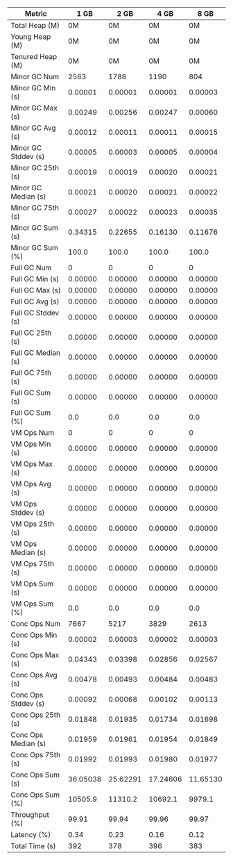 | Metric | 1 GB | 2 GB | 4 GB | 8 GB |
|------|----|----|----|----|
| Total Heap (M) | 0M | 0M | 0M | 0M |
| Young Heap (M) | 0M | 0M | 0M | 0M |
| Tenured Heap (M) | 0M | 0M | 0M | 0M |
| Minor GC Num | 2563 | 1788 | 1190 | 804 |
| Minor GC Min (s) | 0.00001 | 0.00001 | 0.00001 | 0.00003 |
| Minor GC Max (s) | 0.00249 | 0.00256 | 0.00247 | 0.00060 |
| Minor GC Avg (s) | 0.00012 | 0.00011 | 0.00011 | 0.00015 |
| Minor GC Stddev (s) | 0.00005 | 0.00003 | 0.00005 | 0.00004 |
| Minor GC 25th (s) | 0.00019 | 0.00019 | 0.00020 | 0.00021 |
| Minor GC Median (s) | 0.00021 | 0.00020 | 0.00021 | 0.00022 |
| Minor GC 75th (s) | 0.00027 | 0.00022 | 0.00023 | 0.00035 |
| Minor GC Sum (s) | 0.34315 | 0.22655 | 0.16130 | 0.11676 |
| Minor GC Sum (%) | 100.0 | 100.0 | 100.0 | 100.0 |
| Full GC Num | 0 | 0 | 0 | 0 |
| Full GC Min (s) | 0.00000 | 0.00000 | 0.00000 | 0.00000 |
| Full GC Max (s) | 0.00000 | 0.00000 | 0.00000 | 0.00000 |
| Full GC Avg (s) | 0.00000 | 0.00000 | 0.00000 | 0.00000 |
| Full GC Stddev (s) | 0.00000 | 0.00000 | 0.00000 | 0.00000 |
| Full GC 25th (s) | 0.00000 | 0.00000 | 0.00000 | 0.00000 |
| Full GC Median (s) | 0.00000 | 0.00000 | 0.00000 | 0.00000 |
| Full GC 75th (s) | 0.00000 | 0.00000 | 0.00000 | 0.00000 |
| Full GC Sum (s) | 0.00000 | 0.00000 | 0.00000 | 0.00000 |
| Full GC Sum (%) | 0.0 | 0.0 | 0.0 | 0.0 |
| VM Ops Num | 0 | 0 | 0 | 0 |
| VM Ops Min (s) | 0.00000 | 0.00000 | 0.00000 | 0.00000 |
| VM Ops Max (s) | 0.00000 | 0.00000 | 0.00000 | 0.00000 |
| VM Ops Avg (s) | 0.00000 | 0.00000 | 0.00000 | 0.00000 |
| VM Ops Stddev (s) | 0.00000 | 0.00000 | 0.00000 | 0.00000 |
| VM Ops 25th (s) | 0.00000 | 0.00000 | 0.00000 | 0.00000 |
| VM Ops Median (s) | 0.00000 | 0.00000 | 0.00000 | 0.00000 |
| VM Ops 75th (s) | 0.00000 | 0.00000 | 0.00000 | 0.00000 |
| VM Ops Sum (s) | 0.00000 | 0.00000 | 0.00000 | 0.00000 |
| VM Ops Sum (%) | 0.0 | 0.0 | 0.0 | 0.0 |
| Conc Ops Num | 7667 | 5217 | 3829 | 2613 |
| Conc Ops Min (s) | 0.00002 | 0.00003 | 0.00002 | 0.00003 |
| Conc Ops Max (s) | 0.04343 | 0.03398 | 0.02856 | 0.02567 |
| Conc Ops Avg (s) | 0.00478 | 0.00493 | 0.00484 | 0.00483 |
| Conc Ops Stddev (s) | 0.00092 | 0.00068 | 0.00102 | 0.00113 |
| Conc Ops 25th (s) | 0.01848 | 0.01935 | 0.01734 | 0.01698 |
| Conc Ops Median (s) | 0.01959 | 0.01961 | 0.01954 | 0.01849 |
| Conc Ops 75th (s) | 0.01992 | 0.01993 | 0.01980 | 0.01977 |
| Conc Ops Sum (s) | 36.05038 | 25.62291 | 17.24606 | 11.65130 |
| Conc Ops Sum (%) | 10505.9 | 11310.2 | 10692.1 | 9979.1 |
| Throughput (%) | 99.91 | 99.94 | 99.96 | 99.97 |
| Latency (%) | 0.34 | 0.23 | 0.16 | 0.12 |
| Total Time (s) | 392 | 378 | 396 | 383 |
